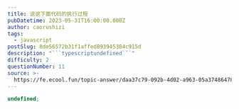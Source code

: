 ```yaml
---
title: 说说下面代码的执行过程
pubDatetime: 2023-05-31T16:00:00.000Z
author: caorushizi
tags:
  - javascript
postSlug: 8de56572b31f1affed893945384c915d
description: "```typescriptundefined```"
difficulty: 2
questionNumber: 11
source: >-
  https://fe.ecool.fun/topic-answer/daa37c79-092b-4d02-a963-05a374864788?orderBy=updateTime&order=desc&tagId=10
---
```


```typescript
undefined;
```
